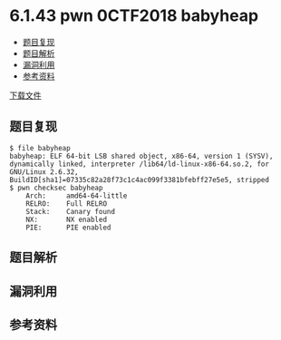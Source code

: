 # 6.1.43 pwn 0CTF2018 babyheap

- [题目复现](#题目复现)
- [题目解析](#题目解析)
- [漏洞利用](#漏洞利用)
- [参考资料](#参考资料)

[下载文件](../src/writeup/6.1.43_pwn_0ctf2018_babyheap)

## 题目复现

```text
$ file babyheap
babyheap: ELF 64-bit LSB shared object, x86-64, version 1 (SYSV), dynamically linked, interpreter /lib64/ld-linux-x86-64.so.2, for GNU/Linux 2.6.32, BuildID[sha1]=07335c82a28f73c1c4ac099f3381bfebff27e5e5, stripped
$ pwn checksec babyheap
    Arch:     amd64-64-little
    RELRO:    Full RELRO
    Stack:    Canary found
    NX:       NX enabled
    PIE:      PIE enabled
```

## 题目解析

## 漏洞利用

## 参考资料
